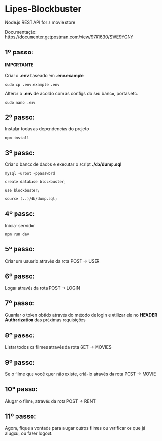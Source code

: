 
# Lipes-Blockbuster
 Node.js REST API for a movie store

Documentação:
https://documenter.getpostman.com/view/9781630/SWE9YGNY

## 1º passo:
#### IMPORTANTE 

Criar o **.env** baseado em **.env.example**

	sudo cp .env.example .env
Alterar o **.env** de acordo com as configs do seu banco, portas etc.
 
	sudo nano .env 
 
## 2º passo:
Instalar todas as dependencias do projeto
	
	npm install
	
## 3º passo:
Criar o banco de dados e executar o script **./db/dump.sql**
	
	mysql -uroot -ppassword
	
	create database blockbuster;
	
	use blockbuster;
	
	source (..)/db/dump.sql;

 
## 4º passo:
Iniciar servidor

	npm run dev
 
## 5º passo:
Criar um usuário através da rota POST -> USER
 
## 6º passo:
Logar através da rota POST -> LOGIN
 
## 7º passo:
Guardar o token obtido através do método de login e utilizar ele no **HEADER Authorization** das próximas requisições
 
## 8º passo:
Listar todos os filmes através da rota GET -> MOVIES
 

## 9º passo:
Se o filme que você quer não existe, criá-lo através da rota POST -> MOVIE
  
  
## 10º passo:
Alugar o filme, através da rota POST -> RENT

## 11º passo:
Agora, fique a vontade para alugar outros filmes ou verificar os que já alugou, ou fazer logout.
 
 
